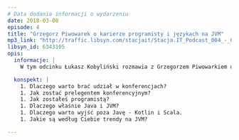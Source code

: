 ```yaml
---
# Data dodania informacji o wydarzeniu
date: 2018-03-08
episode: 4
title: "Grzegorz Piwowarek o karierze programisty i językach na JVM"
mp3_link: "http://traffic.libsyn.com/stacjait/Stacja.IT_Podcast_004_-_Grzegorz_Piwowarek_o_karierze_programisty_i_jezykach_na_JVM.mp3"
libsyn_id: 6343105
opis:
  informacje: |
    W tym odcinku Łukasz Kobyliński rozmawia z Grzegorzem Piwowarkiem o tym jak rozpoczął swoją karierę programisty i karierę konferencyjną, a także o tym jakie są najnowsze trendy w obszarze języka Java i platformy JVM.

  konspekt: |
    1. Dlaczego warto brać udział w konferencjach?
    1. Jak zostać prelegentem konferencyjnym?
    1. Jak zostałeś programistą?
    1. Dlaczego właśnie Java i JVM?
    1. Dlaczego warto wyjść poza Javę - Kotlin i Scala.
    1. Jakie są według Ciebie trendy na JVM?

---
```

